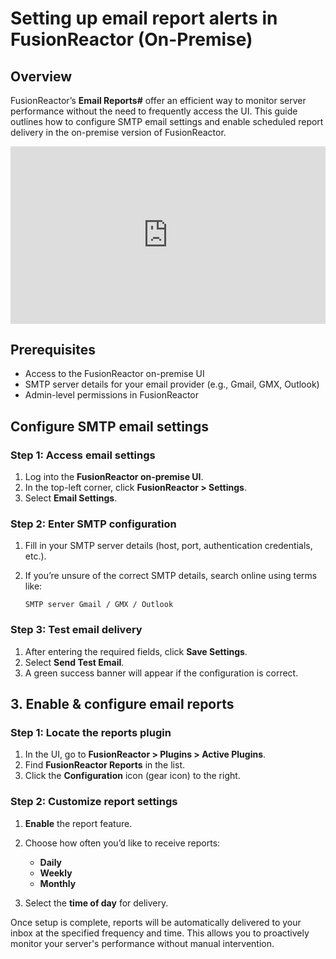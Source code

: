 # Setting up email report alerts in FusionReactor (On-Premise)

## Overview

FusionReactor’s **Email Reports#** offer an efficient way to monitor server performance without the need to frequently access the UI. This guide outlines how to configure SMTP email settings and enable scheduled report delivery in the on-premise version of FusionReactor.

<div style="padding:56.25% 0 0 0;position:relative;"><iframe src="https://player.vimeo.com/video/1081897822?badge=0&amp;autopause=0&amp;player_id=0&amp;app_id=58479" frameborder="0" allow="autoplay; fullscreen; picture-in-picture; clipboard-write; encrypted-media" style="position:absolute;top:0;left:0;width:100%;height:100%;" title="Setting up email report alerts in FusionReactor (On-Premise)"></iframe></div><script src="https://player.vimeo.com/api/player.js"></script>

## Prerequisites

* Access to the FusionReactor on-premise UI
* SMTP server details for your email provider (e.g., Gmail, GMX, Outlook)
* Admin-level permissions in FusionReactor



## Configure SMTP email settings

### Step 1: Access email settings

1. Log into the **FusionReactor on-premise UI**.
2. In the top-left corner, click **FusionReactor > Settings**.
3. Select **Email Settings**.

### Step 2: Enter SMTP configuration

1. Fill in your SMTP server details (host, port, authentication credentials, etc.).
2. If you’re unsure of the correct SMTP details, search online using terms like:

   ```
   SMTP server Gmail / GMX / Outlook
   ```

### Step 3: Test email delivery

1. After entering the required fields, click **Save Settings**.
2. Select **Send Test Email**.
3. A green success banner will appear if the configuration is correct.



## 3. Enable & configure email reports

### Step 1: Locate the reports plugin

1. In the UI, go to **FusionReactor > Plugins > Active Plugins**.
2. Find **FusionReactor Reports** in the list.
3. Click the **Configuration** icon (gear icon) to the right.

### Step 2: Customize report settings

1. **Enable** the report feature.
2. Choose how often you’d like to receive reports:

     * **Daily**
     * **Weekly**
     * **Monthly**

3. Select the **time of day** for delivery.



Once setup is complete, reports will be automatically delivered to your inbox at the specified frequency and time. This allows you to proactively monitor your server's performance without manual intervention.

